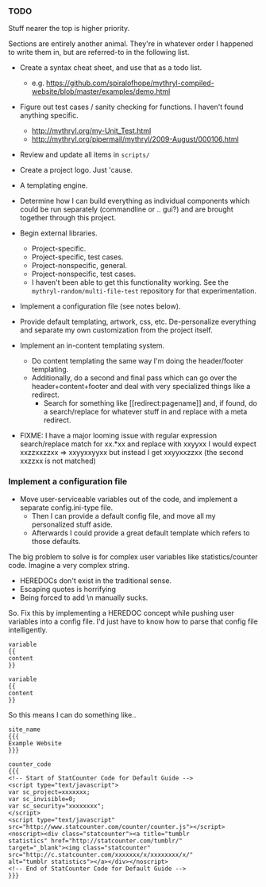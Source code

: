 ### TODO

Stuff nearer the top is higher priority.

Sections are entirely another animal.  They're in whatever order I happened to write them in, but are referred-to in the following list.

  - Create a syntax cheat sheet, and use that as a todo list.
      - e.g. https://github.com/spiralofhope/mythryl-compiled-website/blob/master/examples/demo.html

  - Figure out test cases / sanity checking for functions.  I haven't found anything specific.
      - http://mythryl.org/my-Unit_Test.html
      - http://mythryl.org/pipermail/mythryl/2009-August/000106.html

  - Review and update all items in `scripts/`

  - Create a project logo.  Just 'cause.

  - A templating engine.

  - Determine how I can build everything as individual components which could be run separately (commandline or .. gui?) and are brought together through this project.

  - Begin external libraries.
      - Project-specific.
      - Project-specific, test cases.
      - Project-nonspecific, general.
      - Project-nonspecific, test cases.
      - I haven't been able to get this functionality working.  See the `mythryl-random/multi-file-test` repository for that experimentation.

  - Implement a configuration file (see notes below).

  - Provide default templating, artwork, css, etc.  De-personalize everything and separate my own customization from the project itself.

  - Implement an in-content templating system.
    - Do content templating the same way I'm doing the header/footer templating.
    - Additionally, do a second and final pass which can go over the header+content+footer and deal with very specialized things like a redirect.
      - Search for something like [[redirect:pagename]] and, if found, do a search/replace for whatever stuff in <head> and replace with a meta redirect.

  - FIXME:  I have a major looming issue with regular expression search/replace
            match for xx.*xx and replace with xxyyxx
            I would expect xxzzxxzzxx => xxyyxxyyxx but instead I get xxyyxxzzxx (the second xxzzxx is not matched)



### Implement a configuration file

  - Move user-serviceable variables out of the code, and implement a separate config.ini-type file.
    - Then I can provide a default config file, and move all my personalized stuff aside.
    - Afterwards I could provide a great default template which refers to those defaults.

The big problem to solve is for complex user variables like statistics/counter code.  Imagine a very complex string.

  - HEREDOCs don't exist in the traditional sense.
  - Escaping quotes is horrifying
  - Being forced to add \n manually sucks.

So.  Fix this by implementing a HEREDOC concept while pushing user variables into a config file.  I'd just have to know how to parse that config file intelligently.

```
variable
{{
content
}}

variable
{{
content
}}
```

So this means I can do something like..

```
site_name
{{{
Example Website
}}}

counter_code
{{{
<!-- Start of StatCounter Code for Default Guide -->
<script type="text/javascript">
var sc_project=xxxxxxx; 
var sc_invisible=0; 
var sc_security="xxxxxxxx"; 
</script>
<script type="text/javascript"
src="http://www.statcounter.com/counter/counter.js"></script>
<noscript><div class="statcounter"><a title="tumblr
statistics" href="http://statcounter.com/tumblr/"
target="_blank"><img class="statcounter"
src="http://c.statcounter.com/xxxxxxx/x/xxxxxxxx/x/"
alt="tumblr statistics"></a></div></noscript>
<!-- End of StatCounter Code for Default Guide -->
}}}
```
